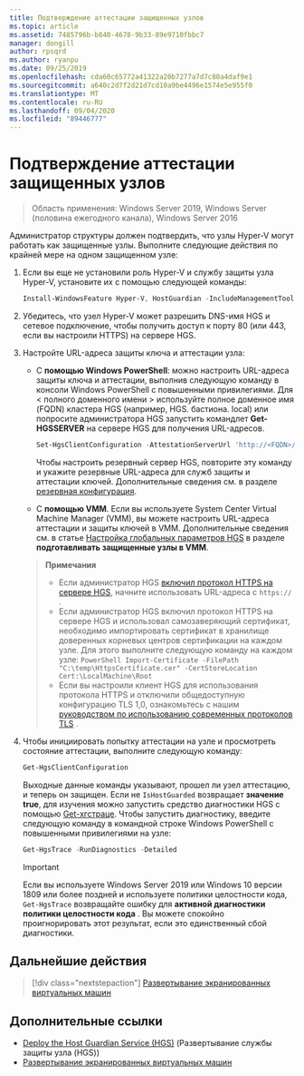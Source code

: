 ```yaml
---
title: Подтверждение аттестации защищенных узлов
ms.topic: article
ms.assetid: 7485796b-b840-4678-9b33-89e9710fbbc7
manager: dongill
author: rpsqrd
ms.author: ryanpu
ms.date: 09/25/2019
ms.openlocfilehash: cda60c65772a41322a20b7277a7d7c80a4daf9e1
ms.sourcegitcommit: a640c2d7f2d21d7cd10a9be4496e1574e5e955f0
ms.translationtype: MT
ms.contentlocale: ru-RU
ms.lasthandoff: 09/04/2020
ms.locfileid: "89446777"
---
```

# <a name="confirm-guarded-hosts-can-attest"></a>Подтверждение аттестации защищенных узлов

>Область применения: Windows Server 2019, Windows Server (половина ежегодного канала), Windows Server 2016

Администратор структуры должен подтвердить, что узлы Hyper-V могут работать как защищенные узлы. Выполните следующие действия по крайней мере на одном защищенном узле:

1. Если вы еще не установили роль Hyper-V и службу защиты узла Hyper-V, установите их с помощью следующей команды:

    ```powershell
    Install-WindowsFeature Hyper-V, HostGuardian -IncludeManagementTools -Restart
    ```

2. Убедитесь, что узел Hyper-V может разрешить DNS-имя HGS и сетевое подключение, чтобы получить доступ к порту 80 (или 443, если вы настроили HTTPS) на сервере HGS.

3. Настройте URL-адреса защиты ключа и аттестации узла:

    - С **помощью Windows PowerShell**: можно настроить URL-адреса защиты ключа и аттестации, выполнив следующую команду в консоли Windows PowerShell с повышенными привилегиями. Для &lt; полного доменного имени &gt; используйте полное доменное имя (FQDN) кластера HGS (например, HGS. бастиона. local) или попросите администратора HGS запустить командлет **Get-HGSSERVER** на сервере HGS для получения URL-адресов.

        ```PowerShell
        Set-HgsClientConfiguration -AttestationServerUrl 'http://<FQDN>/Attestation' -KeyProtectionServerUrl 'http://<FQDN>/KeyProtection'
         ```

        Чтобы настроить резервный сервер HGS, повторите эту команду и укажите резервные URL-адреса для служб защиты и аттестации ключей. Дополнительные сведения см. в разделе [резервная конфигурация](guarded-fabric-manage-branch-office.md#fallback-configuration).

    - С **помощью VMM**. Если вы используете System Center Virtual Machine Manager (VMM), вы можете настроить URL-адреса аттестации и защиты ключей в VMM. Дополнительные сведения см. в статье [Настройка глобальных параметров HGS](/system-center/vmm/guarded-deploy-host?view=sc-vmm-2019#configure-global-hgs-settings) в разделе **подготавливать защищенные узлы в VMM**.

    >**Примечания**
    > - Если администратор HGS [включил протокол HTTPS на сервере HGS](guarded-fabric-configure-hgs-https.md), начните использовать URL-адреса с `https://` .
    > - Если администратор HGS включил протокол HTTPS на сервере HGS и использовал самозаверяющий сертификат, необходимо импортировать сертификат в хранилище доверенных корневых центров сертификации на каждом узле. Для этого выполните следующую команду на каждом узле:
       ```PowerShell
       Import-Certificate -FilePath "C:\temp\HttpsCertificate.cer" -CertStoreLocation Cert:\LocalMachine\Root
       ```
    > - Если вы настроили клиент HGS для использования протокола HTTPS и отключили общедоступную конфигурацию TLS 1,0, ознакомьтесь с нашим [руководством по использованию современных протоколов TLS](guarded-fabric-troubleshoot-hosts.md#modern-tls) .

4. Чтобы инициировать попытку аттестации на узле и просмотреть состояние аттестации, выполните следующую команду:

    ```powershell
    Get-HgsClientConfiguration
    ```

    Выходные данные команды указывают, прошел ли узел аттестацию, и теперь он защищен. Если не `IsHostGuarded` возвращает **значение true**, для изучения можно запустить средство диагностики HGS с помощью [Get-хгстраце](https://technet.microsoft.com/library/mt718831.aspx). Чтобы запустить диагностику, введите следующую команду в командной строке Windows PowerShell с повышенными привилегиями на узле:

    ```powershell
    Get-HgsTrace -RunDiagnostics -Detailed
    ```

    > [!IMPORTANT]
    > Если вы используете Windows Server 2019 или Windows 10 версии 1809 или более поздней и используете политики целостности кода, `Get-HgsTrace` возвращайте ошибку для **активной диагностики политики целостности кода** .
    > Вы можете спокойно проигнорировать этот результат, если это единственный сбой диагностики.

## <a name="next-step"></a>Дальнейшие действия

> [!div class="nextstepaction"]
> [Развертывание экранированных виртуальных машин](guarded-fabric-configuration-scenarios-for-shielded-vms-overview.md)

## <a name="additional-references"></a>Дополнительные ссылки

- [Deploy the Host Guardian Service (HGS)](guarded-fabric-deploying-hgs-overview.md) (Развертывание службы защиты узла (HGS))
- [Развертывание экранированных виртуальных машин](guarded-fabric-configuration-scenarios-for-shielded-vms-overview.md)
